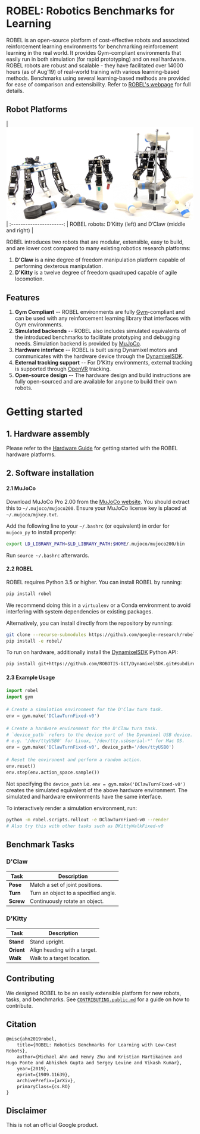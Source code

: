 # **ROBEL**: **Ro**botics **Be**nchmarks for **L**earning

ROBEL is an open-source platform of cost-effective robots and associated
reinforcement learning environments for benchmarking reinforcement learning in
the real world. It provides Gym-compliant environments that easily run in both
simulation (for rapid prototyping) and on real hardware. ROBEL robots are robust
and scalable - they have facilitated over 14000 hours (as of Aug'19) of
real-world training with various learning-based methods. Benchmarks using
several learning-based methods are provided for ease of comparison and
extensibility. Refer to [ROBEL's webpage](http://roboticsbenchmarks.org) for
full details.

## Robot Platforms

| ![](media/cover.png "ROBEL platforms") |
:----------------------:
| ROBEL robots: D’Kitty (left) and D’Claw (middle and right) |

ROBEL introduces two robots that are modular, extensible, easy to build, and are
lower cost compared to many existing robotics research platforms:

1. **D'Claw** is a nine degree of freedom manipulation platform capable of
   performing dexterous manipulation.
2. **D'Kitty** is a twelve degree of freedom quadruped capable of agile
   locomotion.

## Features

1. **Gym Compliant** -- ROBEL environments are fully [Gym]-compliant and can be
used with any reinforcement learning library that interfaces with Gym
environments.
2. **Simulated backends** -- ROBEL also includes simulated equivalents of the
introduced benchmarks to facilitate prototyping and debugging needs.
Simulation backend is provided by [MuJoCo].
3. **Hardware interface** -- ROBEL is built using Dynamixel motors and
communicates with the hardware device through the [DynamixelSDK].
4. **External tracking support** -- For D'Kitty environments, external tracking
is supported through [OpenVR] tracking.
5. **Open-source design** -- The hardware design and build instructions are
fully open-sourced and are available for anyone to build their own robots.

[Gym]: https://gym.openai.com
[MuJoCo]: http://www.mujoco.org
[DynamixelSDK]: https://github.com/ROBOTIS-GIT/DynamixelSDK
[OpenVR]: https://github.com/ValveSoftware/openvr

# Getting started

## 1. Hardware assembly

Please refer to the
[Hardware Guide](http://roboticsbenchmarks.org/getting-started) for getting
started with the ROBEL hardware platforms.

## 2. Software installation

#### 2.1 MuJoCo

Download MuJoCo Pro 2.00 from the
[MuJoCo website](https://www.roboti.us/index.html). You should extract this
to `~/.mujoco/mujoco200`. Ensure your MuJoCo license key is placed at
`~/.mujoco/mjkey.txt`.

Add the following line to your `~/.bashrc` (or equivalent) in order for
`mujoco_py` to install properly:

```bash
export LD_LIBRARY_PATH=$LD_LIBRARY_PATH:$HOME/.mujoco/mujoco200/bin
```

Run `source ~/.bashrc` afterwards.

#### 2.2 ROBEL

ROBEL requires Python 3.5 or higher. You can install ROBEL by running:

``` bash
pip install robel
```

We recommend doing this in a `virtualenv` or a Conda environment to avoid
interfering with system dependencies or existing packages.

Alternatively, you can install directly from the repository by running:

```bash
git clone --recurse-submodules https://github.com/google-research/robel.git
pip install -e robel/
```

To run on hardware, additionally install the [DynamixelSDK] Python API:

```bash
pip install git+https://github.com/ROBOTIS-GIT/DynamixelSDK.git#subdirectory=python
```

#### 2.3 Example Usage

```python
import robel
import gym

# Create a simulation environment for the D'Claw turn task.
env = gym.make('DClawTurnFixed-v0')

# Create a hardware environment for the D'Claw turn task.
# `device_path` refers to the device port of the Dynamixel USB device.
# e.g. '/dev/ttyUSB0' for Linux, '/dev/tty.usbserial-*' for Mac OS.
env = gym.make('DClawTurnFixed-v0', device_path='/dev/ttyUSB0')

# Reset the environent and perform a random action.
env.reset()
env.step(env.action_space.sample())
```

Not specifying the `device_path` i.e. `env = gym.make('DClawTurnFixed-v0')`
creates the simulated equivalent of the above hardware environment. The
simulated and hardware environments have the same interface.

To interactively render a simulation environment, run:

```bash
python -m robel.scripts.rollout -e DClawTurnFixed-v0 --render
# Also try this with other tasks such as DKittyWalkFixed-v0
```

## Benchmark Tasks

### D'Claw

| Task      | Description                          |
| --------- | ------------------------------------ |
| **Pose**  | Match a set of joint positions.      |
| **Turn**  | Turn an object to a specified angle. |
| **Screw** | Continuously rotate an object.       |


### D'Kitty

| Task       | Description                                   |
| ---------- | --------------------------------------------- |
| **Stand**  | Stand upright.                                |
| **Orient** | Align heading with a target.                  |
| **Walk**   | Walk to a target location.                    |

## Contributing

We designed ROBEL to be an easily extensible platform for new robots, tasks, and
benchmarks. See [`CONTRIBUTING.public.md`](CONTRIBUTING.public.md) for a guide
on how to contribute.

## Citation

```
@misc{ahn2019robel,
    title={ROBEL: Robotics Benchmarks for Learning with Low-Cost Robots},
    author={Michael Ahn and Henry Zhu and Kristian Hartikainen and Hugo Ponte and Abhishek Gupta and Sergey Levine and Vikash Kumar},
    year={2019},
    eprint={1909.11639},
    archivePrefix={arXiv},
    primaryClass={cs.RO}
}
```

## Disclaimer

This is not an official Google product.
